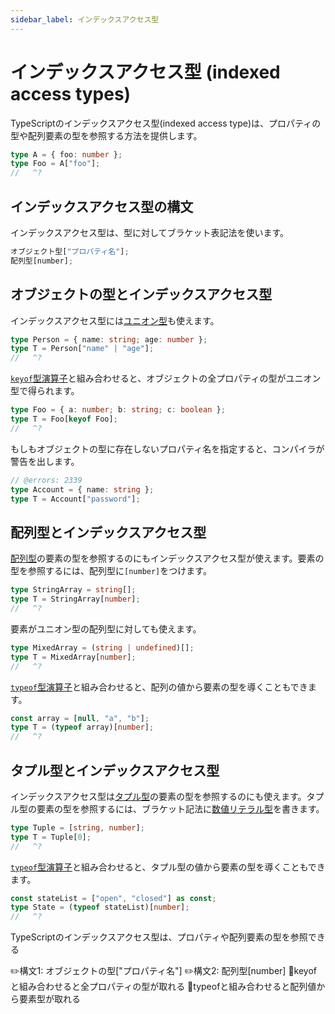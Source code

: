```yaml
---
sidebar_label: インデックスアクセス型
---
```


# インデックスアクセス型 (indexed access types)

TypeScriptのインデックスアクセス型(indexed access type)は、プロパティの型や配列要素の型を参照する方法を提供します。

```ts twoslash
type A = { foo: number };
type Foo = A["foo"];
//   ^?
```

## インデックスアクセス型の構文

インデックスアクセス型は、型に対してブラケット表記法を使います。

```ts
オブジェクト型["プロパティ名"];
配列型[number];
```

## オブジェクトの型とインデックスアクセス型

インデックスアクセス型には[ユニオン型](../values-types-variables/union.md)も使えます。

```ts twoslash
type Person = { name: string; age: number };
type T = Person["name" | "age"];
//   ^?
```

[`keyof`型演算子](keyof-type-operator.md)と組み合わせると、オブジェクトの全プロパティの型がユニオン型で得られます。

```ts twoslash
type Foo = { a: number; b: string; c: boolean };
type T = Foo[keyof Foo];
//   ^?
```

もしもオブジェクトの型に存在しないプロパティ名を指定すると、コンパイラが警告を出します。

```ts twoslash
// @errors: 2339
type Account = { name: string };
type T = Account["password"];
```

## 配列型とインデックスアクセス型

[配列型](../values-types-variables/array/type-annotation-of-array.md)の要素の型を参照するのにもインデックスアクセス型が使えます。要素の型を参照するには、配列型に`[number]`をつけます。

```ts twoslash
type StringArray = string[];
type T = StringArray[number];
//   ^?
```

要素がユニオン型の配列型に対しても使えます。

```ts twoslash
type MixedArray = (string | undefined)[];
type T = MixedArray[number];
//   ^?
```

[`typeof`型演算子](typeof-type-operator.md)と組み合わせると、配列の値から要素の型を導くこともできます。

```ts twoslash
const array = [null, "a", "b"];
type T = (typeof array)[number];
//   ^?
```

## タプル型とインデックスアクセス型

インデックスアクセス型は[タプル型](../values-types-variables/tuple.md)の要素の型を参照するのにも使えます。タプル型の要素の型を参照するには、ブラケット記法に[数値リテラル型](../values-types-variables/literal-types.md)を書きます。

```ts twoslash
type Tuple = [string, number];
type T = Tuple[0];
//   ^?
```

[`typeof`型演算子](typeof-type-operator.md)と組み合わせると、タプル型の値から要素の型を導くこともできます。

```ts twoslash
const stateList = ["open", "closed"] as const;
type State = (typeof stateList)[number];
//   ^?
```

<PostILearned>

TypeScriptのインデックスアクセス型は、プロパティや配列要素の型を参照できる

✏️構文1: オブジェクトの型["プロパティ名"]
✏️構文2: 配列型[number]
🔑keyofと組み合わせると全プロパティの型が取れる
🧲typeofと組み合わせると配列値から要素型が取れる

</PostILearned>
